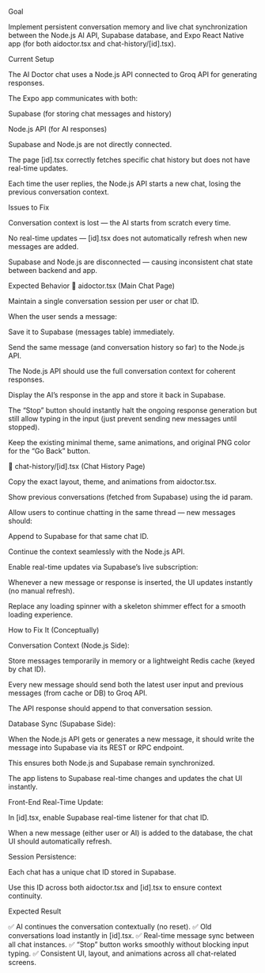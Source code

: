 Goal

Implement persistent conversation memory and live chat synchronization between the Node.js AI API, Supabase database, and Expo React Native app (for both aidoctor.tsx and chat-history/[id].tsx).

Current Setup

The AI Doctor chat uses a Node.js API connected to Groq API for generating responses.

The Expo app communicates with both:

Supabase (for storing chat messages and history)

Node.js API (for AI responses)

Supabase and Node.js are not directly connected.

The page [id].tsx correctly fetches specific chat history but does not have real-time updates.

Each time the user replies, the Node.js API starts a new chat, losing the previous conversation context.

Issues to Fix

Conversation context is lost — the AI starts from scratch every time.

No real-time updates — [id].tsx does not automatically refresh when new messages are added.

Supabase and Node.js are disconnected — causing inconsistent chat state between backend and app.

Expected Behavior
🔹 aidoctor.tsx (Main Chat Page)

Maintain a single conversation session per user or chat ID.

When the user sends a message:

Save it to Supabase (messages table) immediately.

Send the same message (and conversation history so far) to the Node.js API.

The Node.js API should use the full conversation context for coherent responses.

Display the AI’s response in the app and store it back in Supabase.

The “Stop” button should instantly halt the ongoing response generation but still allow typing in the input (just prevent sending new messages until stopped).

Keep the existing minimal theme, same animations, and original PNG color for the “Go Back” button.

🔹 chat-history/[id].tsx (Chat History Page)

Copy the exact layout, theme, and animations from aidoctor.tsx.

Show previous conversations (fetched from Supabase) using the id param.

Allow users to continue chatting in the same thread — new messages should:

Append to Supabase for that same chat ID.

Continue the context seamlessly with the Node.js API.

Enable real-time updates via Supabase’s live subscription:

Whenever a new message or response is inserted, the UI updates instantly (no manual refresh).

Replace any loading spinner with a skeleton shimmer effect for a smooth loading experience.

How to Fix It (Conceptually)

Conversation Context (Node.js Side):

Store messages temporarily in memory or a lightweight Redis cache (keyed by chat ID).

Every new message should send both the latest user input and previous messages (from cache or DB) to Groq API.

The API response should append to that conversation session.

Database Sync (Supabase Side):

When the Node.js API gets or generates a new message, it should write the message into Supabase via its REST or RPC endpoint.

This ensures both Node.js and Supabase remain synchronized.

The app listens to Supabase real-time changes and updates the chat UI instantly.

Front-End Real-Time Update:

In [id].tsx, enable Supabase real-time listener for that chat ID.

When a new message (either user or AI) is added to the database, the chat UI should automatically refresh.

Session Persistence:

Each chat has a unique chat ID stored in Supabase.

Use this ID across both aidoctor.tsx and [id].tsx to ensure context continuity.

Expected Result

✅ AI continues the conversation contextually (no reset).
✅ Old conversations load instantly in [id].tsx.
✅ Real-time message sync between all chat instances.
✅ “Stop” button works smoothly without blocking input typing.
✅ Consistent UI, layout, and animations across all chat-related screens.